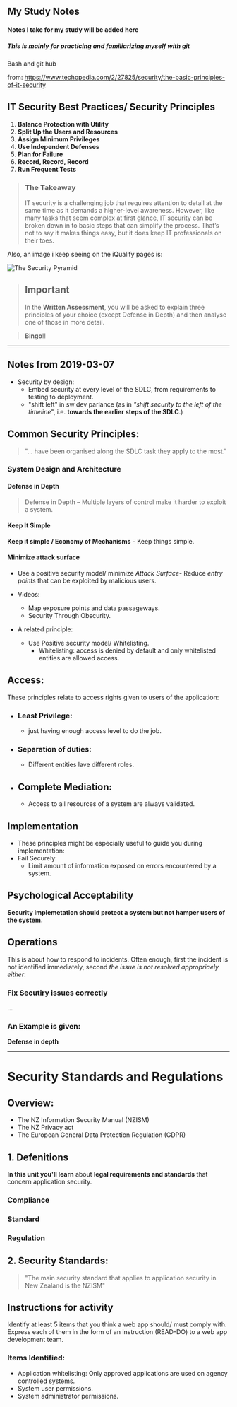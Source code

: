 ## My Study Notes
#### Notes I take for my study will be added here
##### This is mainly for practicing and familiarizing myself with git 
Bash and git hub

from: 
https://www.techopedia.com/2/27825/security/the-basic-principles-of-it-security

## **IT Security Best Practices/ Security Principles**  
1. **Balance Protection with Utility**  
2. **Split Up the Users and Resources**  
3. **Assign Minimum Privileges**  
4. **Use Independent Defenses**  
5. **Plan for Failure**  
6. **Record, Record, Record**  
7. **Run Frequent Tests**  

> ### **The Takeaway**
>
>IT security is a challenging job that requires attention to detail at 
the same time as it demands a higher-level awareness. However, like many 
tasks that seem complex at first glance, IT security can be broken down 
in to basic steps that can simplify the process. That’s not to say it 
makes things easy, but it does keep IT professionals on their toes.

Also, an image i keep seeing on the iQualify pages is: 

![The Security 
Pyramid](https://iqfy-storage.imgix.net/sFmmI3LTRCVrXMjHWoyN_security_pyramid___principles.jpg)

 

> ## Important
>In the **Written Assessment**, you will be asked to explain three 
principles 
of your choice (except Defense in Depth) and then analyse one of those in 
more detail. 


> **Bingo**!!
********************************************************************
## Notes from 2019-03-07
* Security by design:
  * Embed security at every level of the SDLC, from 
requirements to testing to deployment.
  * "shift left" in sw dev parlance (as in _"shift security to 
the left of the timeline_", i.e. **towards the earlier steps 
of the SDLC**.)

## Common Security Principles: 
> "... have been organised along the SDLC task they apply to 
>the most."  
### System Design and Architecture
#### Defense in Depth  
> Defense in Depth – Multiple layers of control make it harder 
to exploit a system.  
#### Keep It Simple 
**Keep it simple / Economy of Mechanisms** - Keep things 
simple.  

#### Minimize attack surface  
* Use a positive security model/ minimize _Attack Surface_- 
Reduce _entry points_ that can be exploited by malicious 
users.  

* Videos: 
  * Map exposure points and data passageways.
  * Security Through Obscurity.

* A related principle:  
  * Use Positive security model/ Whitelisting.  
    * Whitelisting: access is denied by default and only whitelisted 
entities are allowed access.  

## Access:
These principles relate to access rights given to users of the 
application: 
* ### Least Privilege:  
  * just having enough access level to do the job.
* ### Separation of duties:  
  * Different entities lave different roles.

* ## Complete Mediation:  
  * Access to all resources of a system are always validated.

## Implementation  
* These principles might be especially useful to guide you 
during implementation:  
 * Fail Securely: 
   * Limit amount of information exposed on errors encountered by a 
system.

## Psychological Acceptability
**Security implemetation should protect a system but not hamper users of 
the system.**  

## Operations
This is about how to respond to incidents. Often enough, first the 
incident is not identified immediately, second _the issue is not 
resolved appropriaely either_.  

### Fix Secutiry issues correctly 
...

### An Example is given:  
**Defense in depth**
*****************************************************

# Security Standards and Regulations
## Overview:  
* The NZ Information Security Manual (NZISM)  
* The NZ Privacy act  
* The European General Data Protection Regulation 
(GDPR)

## 1. Defenitions
**In this unit you'll learn** about **legal 
requirements and standards** that concern 
application security.

### Compliance

### Standard

### Regulation

## 2. Security Standards:  
> "The main security standard that applies to 
>application security in New Zealand is the 
>NZISM"

## Instructions for activity
Identify at least 5 items that you think a web 
app should/ must comply with.
Express each of them in the form of an 
instruction  (READ-DO) to a web app development 
team.

### Items Identified: 
* Application whitelisting: Only approved 
applications are used on agency controlled 
systems.
* System user permissions.
* System administrator permissions.
